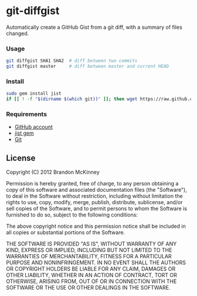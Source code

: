 git-diffgist
============

Automatically create a GitHub Gist from a git diff, with a summary of files changed.

### Usage ###
```bash
git diffgist SHA1 SHA2  # diff between two commits
git diffgist master     # diff between master and current HEAD
```

### Install ###
```bash
sudo gem install jist
if [[ ! -f "$(dirname $(which git))" ]]; then wget https://raw.github.com/pagefold/git-diffgist/master/git-diffgist > $(dirname $(which git)); fi
```

### Requirements ###
* [GitHub account](http://github.com)
* [jist gem](https://github.com/ConradIrwin/jist)
* [Git](http://git-scm.com/)



## License ##
Copyright (C) 2012 Brandon McKinney

Permission is hereby granted, free of charge, to any person obtaining a copy of this software and associated documentation files (the "Software"), to deal in the Software without restriction, including without limitation the rights to use, copy, modify, merge, publish, distribute, sublicense, and/or sell copies of the Software, and to permit persons to whom the Software is furnished to do so, subject to the following conditions:

The above copyright notice and this permission notice shall be included in all copies or substantial portions of the Software.

THE SOFTWARE IS PROVIDED "AS IS", WITHOUT WARRANTY OF ANY KIND, EXPRESS OR IMPLIED, INCLUDING BUT NOT LIMITED TO THE WARRANTIES OF MERCHANTABILITY, FITNESS FOR A PARTICULAR PURPOSE AND NONINFRINGEMENT. IN NO EVENT SHALL THE AUTHORS OR COPYRIGHT HOLDERS BE LIABLE FOR ANY CLAIM, DAMAGES OR OTHER LIABILITY, WHETHER IN AN ACTION OF CONTRACT, TORT OR OTHERWISE, ARISING FROM, OUT OF OR IN CONNECTION WITH THE SOFTWARE OR THE USE OR OTHER DEALINGS IN THE SOFTWARE.
